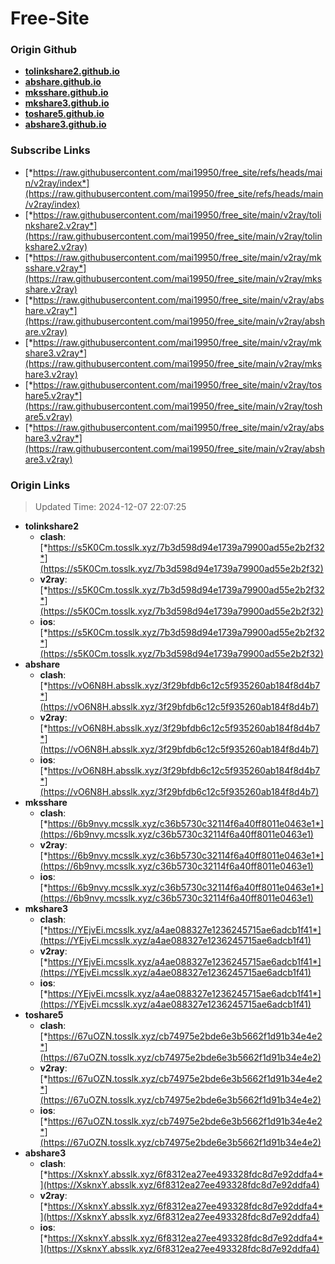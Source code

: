# Free-Site

### Origin Github

- [**tolinkshare2.github.io**](https://github.com/tolinkshare2/tolinkshare2.github.io)
- [**abshare.github.io**](https://github.com/abshare/abshare.github.io)
- [**mksshare.github.io**](https://github.com/mksshare/mksshare.github.io)
- [**mkshare3.github.io**](https://github.com/mkshare3/mkshare3.github.io)
- [**toshare5.github.io**](https://github.com/toshare5/toshare5.github.io)
- [**abshare3.github.io**](https://github.com/abshare3/abshare3.github.io)

### Subscribe Links

- [*https://raw.githubusercontent.com/mai19950/free_site/refs/heads/main/v2ray/index*](https://raw.githubusercontent.com/mai19950/free_site/refs/heads/main/v2ray/index)
- [*https://raw.githubusercontent.com/mai19950/free_site/main/v2ray/tolinkshare2.v2ray*](https://raw.githubusercontent.com/mai19950/free_site/main/v2ray/tolinkshare2.v2ray)
- [*https://raw.githubusercontent.com/mai19950/free_site/main/v2ray/mksshare.v2ray*](https://raw.githubusercontent.com/mai19950/free_site/main/v2ray/mksshare.v2ray)
- [*https://raw.githubusercontent.com/mai19950/free_site/main/v2ray/abshare.v2ray*](https://raw.githubusercontent.com/mai19950/free_site/main/v2ray/abshare.v2ray)
- [*https://raw.githubusercontent.com/mai19950/free_site/main/v2ray/mkshare3.v2ray*](https://raw.githubusercontent.com/mai19950/free_site/main/v2ray/mkshare3.v2ray)
- [*https://raw.githubusercontent.com/mai19950/free_site/main/v2ray/toshare5.v2ray*](https://raw.githubusercontent.com/mai19950/free_site/main/v2ray/toshare5.v2ray)
- [*https://raw.githubusercontent.com/mai19950/free_site/main/v2ray/abshare3.v2ray*](https://raw.githubusercontent.com/mai19950/free_site/main/v2ray/abshare3.v2ray)

### Origin Links

> Updated Time: 2024-12-07 22:07:25

- **tolinkshare2**
  - **clash**: [*https://s5K0Cm.tosslk.xyz/7b3d598d94e1739a79900ad55e2b2f32*](https://s5K0Cm.tosslk.xyz/7b3d598d94e1739a79900ad55e2b2f32)
  - **v2ray**: [*https://s5K0Cm.tosslk.xyz/7b3d598d94e1739a79900ad55e2b2f32*](https://s5K0Cm.tosslk.xyz/7b3d598d94e1739a79900ad55e2b2f32)
  - **ios**: [*https://s5K0Cm.tosslk.xyz/7b3d598d94e1739a79900ad55e2b2f32*](https://s5K0Cm.tosslk.xyz/7b3d598d94e1739a79900ad55e2b2f32)
- **abshare**
  - **clash**: [*https://vO6N8H.absslk.xyz/3f29bfdb6c12c5f935260ab184f8d4b7*](https://vO6N8H.absslk.xyz/3f29bfdb6c12c5f935260ab184f8d4b7)
  - **v2ray**: [*https://vO6N8H.absslk.xyz/3f29bfdb6c12c5f935260ab184f8d4b7*](https://vO6N8H.absslk.xyz/3f29bfdb6c12c5f935260ab184f8d4b7)
  - **ios**: [*https://vO6N8H.absslk.xyz/3f29bfdb6c12c5f935260ab184f8d4b7*](https://vO6N8H.absslk.xyz/3f29bfdb6c12c5f935260ab184f8d4b7)
- **mksshare**
  - **clash**: [*https://6b9nvy.mcsslk.xyz/c36b5730c32114f6a40ff8011e0463e1*](https://6b9nvy.mcsslk.xyz/c36b5730c32114f6a40ff8011e0463e1)
  - **v2ray**: [*https://6b9nvy.mcsslk.xyz/c36b5730c32114f6a40ff8011e0463e1*](https://6b9nvy.mcsslk.xyz/c36b5730c32114f6a40ff8011e0463e1)
  - **ios**: [*https://6b9nvy.mcsslk.xyz/c36b5730c32114f6a40ff8011e0463e1*](https://6b9nvy.mcsslk.xyz/c36b5730c32114f6a40ff8011e0463e1)
- **mkshare3**
  - **clash**: [*https://YEjvEi.mcsslk.xyz/a4ae088327e1236245715ae6adcb1f41*](https://YEjvEi.mcsslk.xyz/a4ae088327e1236245715ae6adcb1f41)
  - **v2ray**: [*https://YEjvEi.mcsslk.xyz/a4ae088327e1236245715ae6adcb1f41*](https://YEjvEi.mcsslk.xyz/a4ae088327e1236245715ae6adcb1f41)
  - **ios**: [*https://YEjvEi.mcsslk.xyz/a4ae088327e1236245715ae6adcb1f41*](https://YEjvEi.mcsslk.xyz/a4ae088327e1236245715ae6adcb1f41)
- **toshare5**
  - **clash**: [*https://67uOZN.tosslk.xyz/cb74975e2bde6e3b5662f1d91b34e4e2*](https://67uOZN.tosslk.xyz/cb74975e2bde6e3b5662f1d91b34e4e2)
  - **v2ray**: [*https://67uOZN.tosslk.xyz/cb74975e2bde6e3b5662f1d91b34e4e2*](https://67uOZN.tosslk.xyz/cb74975e2bde6e3b5662f1d91b34e4e2)
  - **ios**: [*https://67uOZN.tosslk.xyz/cb74975e2bde6e3b5662f1d91b34e4e2*](https://67uOZN.tosslk.xyz/cb74975e2bde6e3b5662f1d91b34e4e2)
- **abshare3**
  - **clash**: [*https://XsknxY.absslk.xyz/6f8312ea27ee493328fdc8d7e92ddfa4*](https://XsknxY.absslk.xyz/6f8312ea27ee493328fdc8d7e92ddfa4)
  - **v2ray**: [*https://XsknxY.absslk.xyz/6f8312ea27ee493328fdc8d7e92ddfa4*](https://XsknxY.absslk.xyz/6f8312ea27ee493328fdc8d7e92ddfa4)
  - **ios**: [*https://XsknxY.absslk.xyz/6f8312ea27ee493328fdc8d7e92ddfa4*](https://XsknxY.absslk.xyz/6f8312ea27ee493328fdc8d7e92ddfa4)

